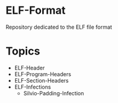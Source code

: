 # ELF-Format
Repository dedicated to the ELF file format

Topics
======
- ELF-Header
- ELF-Program-Headers
- ELF-Section-Headers
- ELF-Infections
	- Silvio-Padding-Infection
